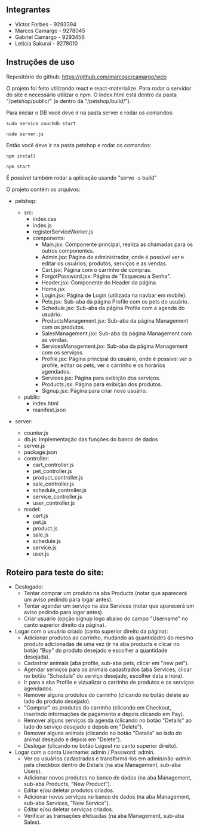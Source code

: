 ## Integrantes

* Victor Forbes - 9293394
* Marcos Camargo - 9278045
* Gabriel Camargo - 9293456
* Letícia Sakurai - 9278010

## Instruções de uso

Repositório do github: https://github.com/marcoscrcamargo/web

O projeto foi feito utilizando react e react-materialize. Para rodar o servidor do site é necessário utilizar o npm. O index.html está dentro da pasta "/petshop/public/" (e dentro da "/petshop/build/").

Para iniciar o DB você deve ir na pasta server e rodar os comandos:
	
	sudo service couchdb start
	
	node server.js

Então você deve ir na pasta petshop e rodar os comandos:

	npm install

	npm start

É possível também rodar a aplicação usando "serve -s build"

O projeto contém os arquivos:

* petshop:
	* src:
		* index.css
		* index.js
		* registerServiceWorker.js
		* components:
			* Main.jsx: Componente principal, realiza as chamadas para os outros componentes.
			* Admin.jsx: Página de administrador, onde é possivel ver e editar os usuários, produtos, serviços e as vendas.
			* Cart.jsx: Página com o carrinho de compras.
			* ForgotPassword.jsx: Página de "Esqueceu a Senha".
			* Header.jsx: Componente do Header da página.
			* Home.jsx
			* Login.jsx: Página de Login (utilizada na navbar em mobile).
			* Pets.jsx: Sub-aba da página Profile com os pets do usuário.
			* Schedule.jsx: Sub-aba da página Profile com a agenda do usuário.
			* ProductsManagement.jsx: Sub-aba da página Management com os produtos.
			* SalesManagement.jsx: Sub-aba da página Management com as vendas.
			* ServicesManagement.jsx: Sub-aba da página Management com os serviços.
			* Profile.jsx: Página principal do usuário, onde é possivel ver o profile, editar os pets, ver o carrinho e os horários agendados.
			* Services.jsx: Página para exibição dos serviços.
			* Products.jsx: Página para exibição dos produtos.
			* Signup.jsx: Página para criar novo usuário.
	* public:
		* index.html
		* manifest.json

* server:
	* counter.js
	* db.js: Implementação das funções do banco de dados
	* server.js
	* package.json
	* controller:
		* cart_controller.js
		* pet_controller.js
		* product_controller.js
		* sale_controller.js
		* schedule_controller.js
		* service_controller.js
		* user_controller.js
	* model:
		* cart.js
		* pet.js
		* product.js
		* sale.js
		* schedule.js
		* service.js
		* user.js

## Roteiro para teste do site:

* Deslogado:
	* Tentar comprar um produto na aba Products (notar que aparecerá um aviso pedindo para logar antes).
	* Tentar agendar um serviço na aba Services (notar que aparecerá um aviso pedindo para logar antes).
	* Criar usuário (opção signup logo abaixo do campo "Username" no canto superior direito da página).
* Logar com o usuário criado (canto superior direito da página):
	* Adicionar produtos ao carrinho, mudando as quantidades do mesmo produto adicionadas de uma vez (ir na aba products e clicar no botão "Buy" do produto desejado e escolher a quantidade desejada).
	* Cadastrar animais (aba profile, sub-aba pets, clicar em "new pet").
	* Agendar serviços para os animais cadastrados (aba Services, clicar no botão "Schedule" do serviço desejado, escolher data e hora).
	* Ir para a aba Profile e vizualizar o carrinho de produtos e os serviços agendados.
	* Remover alguns produtos do carrinho (clicando no botão delete ao lado do produto desejado).
	* "Comprar" os produtos do carrinho (clicando em Checkout, inserindo informações de pagamento e depois clicando em Pay).
	* Remover alguns serviços da agenda (clicando no botão "Details" ao lado do serviço desejado e depois em "Delete").
	* Remover alguns animais (clicando no botão "Details" ao lado do animal desejado e depois em "Delete").
	* Deslogar (clicando no botão Logout no canto superior direito).
* Logar com a conta Username: admin / Password: admin.
	* Ver os usuários cadastrados e transformá-los em admin/não-admin pela checkbox dentro de Details (na aba Management, sub-aba Users).
	* Adicionar novos produtos no banco de dados (na aba Management, sub-aba Products, "New Product").
	* Editar e/ou deletar produtos criados.
	* Adicionar novos serviços no banco de dados (na aba Management, sub-aba Services, "New Service").
	* Editar e/ou deletar serviços criados.
	* Verificar as transações efetuadas (na aba Management, sub-aba Sales).
